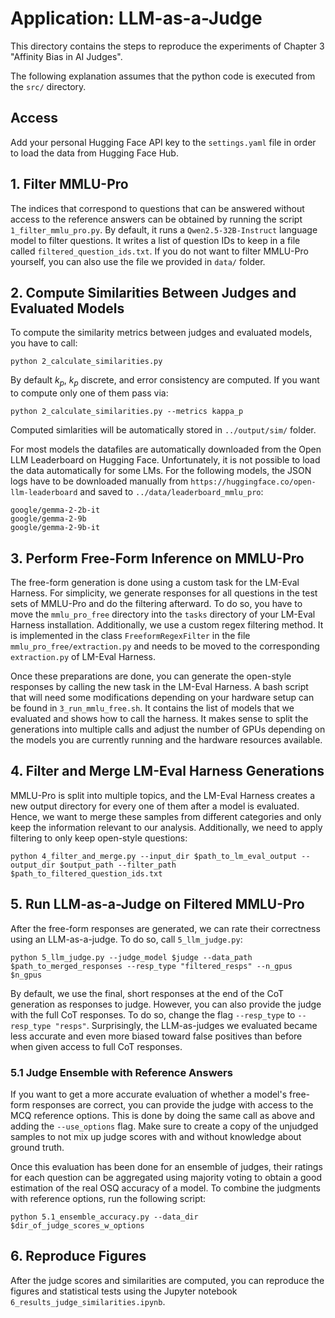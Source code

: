 # Application: LLM-as-a-Judge 

This directory contains the steps to reproduce the experiments of Chapter 3 "Affinity Bias in AI Judges".

The following explanation assumes that the python code is executed from the `src/` directory. 

## Access
Add your personal Hugging Face API key to the `settings.yaml` file in order to load the data from Hugging Face Hub. 

## 1. Filter MMLU-Pro

The indices that correspond to questions that can be answered without access to the reference answers can be obtained by running the script `1_filter_mmlu_pro.py`. By default, it runs a `Qwen2.5-32B-Instruct` language model to filter questions. It writes a list of question IDs to keep in a file called `filtered_question_ids.txt`. If you do not want to filter MMLU-Pro yourself, you can also use the file we provided in `data/` folder.

## 2. Compute Similarities Between Judges and Evaluated Models

To compute the similarity metrics between judges and evaluated models, you have to call:

```
python 2_calculate_similarities.py 
```
By default $k_p$, $k_p$ discrete, and error consistency are computed. If you want to compute only one of them pass via:
```
python 2_calculate_similarities.py --metrics kappa_p
```
Computed simlarities will be automatically stored in `../output/sim/` folder.

For most models the datafiles are automatically downloaded from the Open LLM Leaderboard on Hugging Face. Unfortunately, it is not possible to load the data automatically for some LMs. For the following models, the JSON logs have to be downloaded manually from `https://huggingface.co/open-llm-leaderboard` and saved to `../data/leaderboard_mmlu_pro`:

```
google/gemma-2-2b-it
google/gemma-2-9b
google/gemma-2-9b-it
```

## 3. Perform Free-Form Inference on MMLU-Pro

The free-form generation is done using a custom task for the LM-Eval Harness. For simplicity, we generate responses for all questions in the test sets of MMLU-Pro and do the filtering afterward. To do so, you have to move the `mmlu_pro_free` directory into the `tasks` directory of your LM-Eval Harness installation. Additionally, we use a custom regex filtering method. It is implemented in the class `FreeformRegexFilter` in the file `mmlu_pro_free/extraction.py` and needs to be moved to the corresponding `extraction.py` of LM-Eval Harness.

Once these preparations are done, you can generate the open-style responses by calling the new task in the LM-Eval Harness. A bash script that will need some modifications depending on your hardware setup can be found in `3_run_mmlu_free.sh`. It contains the list of models that we evaluated and shows how to call the harness. It makes sense to split the generations into multiple calls and adjust the number of GPUs depending on the models you are currently running and the hardware resources available.

## 4. Filter and Merge LM-Eval Harness Generations

MMLU-Pro is split into multiple topics, and the LM-Eval Harness creates a new output directory for every one of them after a model is evaluated. Hence, we want to merge these samples from different categories and only keep the information relevant to our analysis. Additionally, we need to apply filtering to only keep open-style questions:

```
python 4_filter_and_merge.py --input_dir $path_to_lm_eval_output --output_dir $output_path --filter_path $path_to_filtered_question_ids.txt
```

## 5. Run LLM-as-a-Judge on Filtered MMLU-Pro

After the free-form responses are generated, we can rate their correctness using an LLM-as-a-judge. To do so, call `5_llm_judge.py`:

```
python 5_llm_judge.py --judge_model $judge --data_path $path_to_merged_responses --resp_type "filtered_resps" --n_gpus $n_gpus
```

By default, we use the final, short responses at the end of the CoT generation as responses to judge. However, you can also provide the judge with the full CoT responses. To do so, change the flag `--resp_type` to `--resp_type "resps"`. Surprisingly, the LLM-as-judges we evaluated became less accurate and even more biased toward false positives than before when given access to full CoT responses.

### 5.1 Judge Ensemble with Reference Answers

If you want to get a more accurate evaluation of whether a model's free-form responses are correct, you can provide the judge with access to the MCQ reference options. This is done by doing the same call as above and adding the `--use_options` flag. Make sure to create a copy of the unjudged samples to not mix up judge scores with and without knowledge about ground truth.

Once this evaluation has been done for an ensemble of judges, their ratings for each question can be aggregated using majority voting to obtain a good estimation of the real OSQ accuracy of a model. To combine the judgments with reference options, run the following script:

```
python 5.1_ensemble_accuracy.py --data_dir $dir_of_judge_scores_w_options
```

## 6. Reproduce Figures

After the judge scores and similarities are computed, you can reproduce the figures and statistical tests using the Jupyter notebook `6_results_judge_similarities.ipynb`.
